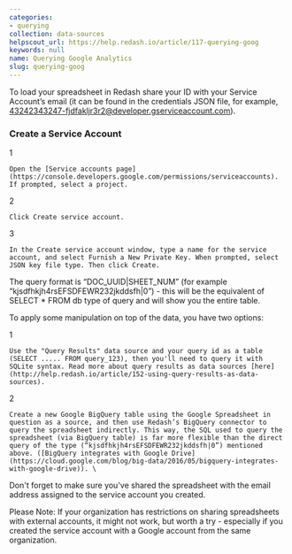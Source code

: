 ```yaml
---
categories:
- querying
collection: data-sources
helpscout_url: https://help.redash.io/article/117-querying-goog
keywords: null
name: Querying Google Analytics
slug: querying-goog
---
```

To load your spreadsheet in Redash share your ID with your Service Account’s
email (it can be found in the credentials JSON file, for example,
43242343247-fjdfakljr3r2@developer.gserviceaccount.com).

### Create a Service Account

1

    Open the [Service accounts page](https://console.developers.google.com/permissions/serviceaccounts). If prompted, select a project. 
2

    Click Create service account. 
3

    In the Create service account window, type a name for the service account, and select Furnish a New Private Key. When prompted, select JSON key file type. Then click Create.

The query format is “DOC_UUID|SHEET_NUM” (for example
“kjsdfhkjh4rsEFSDFEWR232jkddsfh|0”) - this will be the equivalent of SELECT *
FROM db type of query and will show you the entire table.

To apply some manipulation on top of the data, you have two options:

1

    Use the "Query Results" data source and your query id as a table (SELECT ..... FROM query_123), then you'll need to query it with SQLite syntax. Read more about query results as data sources [here](http://help.redash.io/article/152-using-query-results-as-data-sources). 
2

    Create a new Google BigQuery table using the Google Spreadsheet in question as a source, and then use Redash’s BigQuery connector to query the spreadsheet indirectly. This way, the SQL used to query the spreadsheet (via BigQuery table) is far more flexible than the direct query of the type (“kjsdfhkjh4rsEFSDFEWR232jkddsfh|0”) mentioned above. ([BigQuery integrates with Google Drive](https://cloud.google.com/blog/big-data/2016/05/bigquery-integrates-with-google-drive)). \

Don't forget to make sure you've shared the spreadsheet with the email address
assigned to the service account you created.

Please Note: If your organization has restrictions on sharing spreadsheets
with external accounts, it might not work, but worth a try - especially if you
created the service account with a Google account from the same organization.


